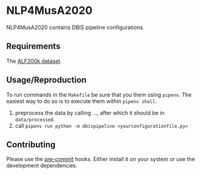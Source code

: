 # NLP4MusA2020

NLP4MusA2020 contains DBIS pipeline configurations.


## Requirements

The [ALF200k dataset](https://github.com/dbis-uibk/ALF200k).



## Usage/Reproduction
To run commands in the `Makefile` be sure that you them using `pipenv`. The
easiest way to do so is to execute them within `pipenv shell`.

1. preprocess the data by calling ..., after which it should be in `data/processed`.
2. call `pipenv run python -m dbispipeline <yourconfigurationfile.py>`

## Contributing
Please use the [pre-commit](https://pre-commit.com/) hooks. Either install it
on your system or use the development dependencies.
